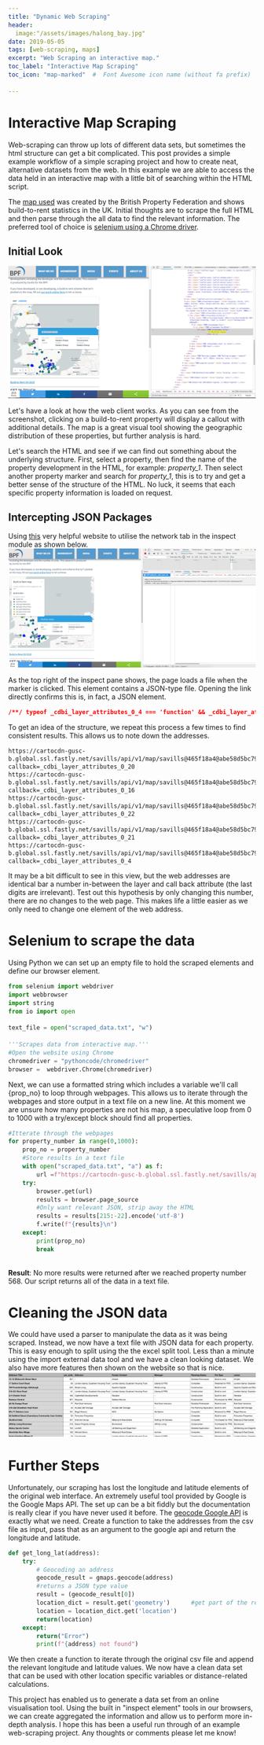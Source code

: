 ```yaml
---
title: "Dynamic Web Scraping"
header:
  image:"/assets/images/halong_bay.jpg"
date: 2019-05-05
tags: [web-scraping, maps]
excerpt: "Web Scraping an interactive map."
toc_label: "Interactive Map Scraping"
toc_icon: "map-marked"  #  Font Awesome icon name (without fa prefix)

---
```


# Interactive Map Scraping 

Web-scraping can throw up lots of different data sets, but sometimes the html structure can get a bit complicated. This post provides a simple example workflow of a simple scraping project and how to create neat, alternative datasets from the web. In this example we are able to access the data held in an interactive map with a little bit of searching within the HTML script. 

The [map used](https://www.bpf.org.uk/what-we-do/bpf-build-rent-map-uk) was created by the British Property Federation and shows build-to-rent statistics in the UK. Initial thoughts are to scrape the full HTML and then parse through the all data to find the relevant information. The preferred tool of choice is [selenium using a Chrome driver](http://chromedriver.chromium.org/getting-started).

## Initial Look
![image-20190129213726123](../assets/images/map_scrape/image-20190129213726123.png)

Let's have a look at how the web client works. As you can see from the screenshot, clicking on a build-to-rent property will display a callout with additional details. The map is a great visual tool showing the geographic distribution of these properties, but  further analysis is hard. 

Let's search the HTML and see if we can find out something about the underlying structure. First, select a property, then find the name of the property development in the HTML, for example:  *property_1*. Then select another property marker and search for *property_1*, this is to try and get a better sense of the structure of the HTML. No luck, it seems that each specific property information is loaded on request.

## Intercepting JSON Packages

Using [this](https://onlinejournalismblog.com/2017/05/10/how-to-find-data-behind-chart-map-using-inspector/) very helpful website to utilise the network tab in the inspect module as shown below. ![image-20190129214436938](../assets/images/map_scrape/image-20190129214436938.png)

As the top right of the inspect pane shows, the page loads a file when the marker is clicked. This element contains a  JSON-type file. Opening the link directly confirms this is, in fact, a JSON element.

```JSON
/**/ typeof _cdbi_layer_attributes_0_4 === 'function' && _cdbi_layer_attributes_0_4({"title":"Surrey House","prs_units":322,"deliverer_contact":"Salmon Harvester Properties","buyer_funder_contact":"Salmon Harvester Properties","manager":"-","planning_status":"Detailed Application","prs_type":"Build to rent","owner":"Salmon Harvester Properties"});
```

To get an idea of the structure, we repeat this process a few times to find consistent results. This allows us to note down the addresses.

```
https://cartocdn-gusc-b.global.ssl.fastly.net/savills/api/v1/map/savills@465f18a4@abe58d5bc799578ceeba1b9ab6e7945f:1539185524180/1/attributes/265?callback=_cdbi_layer_attributes_0_20
https://cartocdn-gusc-b.global.ssl.fastly.net/savills/api/v1/map/savills@465f18a4@abe58d5bc799578ceeba1b9ab6e7945f:1539185524180/1/attributes/48?callback=_cdbi_layer_attributes_0_16
https://cartocdn-gusc-b.global.ssl.fastly.net/savills/api/v1/map/savills@465f18a4@abe58d5bc799578ceeba1b9ab6e7945f:1539185524180/1/attributes/285?callback=_cdbi_layer_attributes_0_22
https://cartocdn-gusc-b.global.ssl.fastly.net/savills/api/v1/map/savills@465f18a4@abe58d5bc799578ceeba1b9ab6e7945f:1539185524180/1/attributes/528?callback=_cdbi_layer_attributes_0_21
https://cartocdn-gusc-b.global.ssl.fastly.net/savills/api/v1/map/savills@465f18a4@abe58d5bc799578ceeba1b9ab6e7945f:1539185524180/1/attributes/506?callback=_cdbi_layer_attributes_0_4
```

It may be a bit difficult to see in this view, but the web addresses are identical bar a number in-between the layer and call back attribute (the last digits are irrelevant). Test out this hypothesis by only changing this number, there are no changes to the web page. This makes life a little easier as we only need to change one element of the web address. 

# Selenium to scrape the data

Using Python we can set up an empty file to hold the scraped elements and define our browser element. 

```python
from selenium import webdriver
import webbrowser
import string
from io import open

text_file = open("scraped_data.txt", "w")

'''Scrapes data from interactive map.'''
#Open the website using Chrome
chromedriver = "pythoncode/chromedriver"
browser =  webdriver.Chrome(chromedriver)

```

Next, we can use a formatted string which includes a variable we'll call {prop_no} to loop through webpages. This allows us to iterate through the webpages and store output in a text file on a new line. At this moment we are unsure how many properties are not his map, a speculative loop from 0 to 1000 with a try/except block should find all properties. 

```python
#Itterate through the webpages
for property_number in range(0,1000):
    prop_no = property_number
    #Store results in a text file
    with open("scraped_data.txt", "a") as f:
        url =f"https://cartocdn-gusc-b.global.ssl.fastly.net/savills/api/v1/map/savills@465f18a4@abe58d5bc799578ceeba1b9ab6e7945f:1539185524180/1/attributes/{prop_no}?callback=_cdbi_layer_attributes_0_22"
    try:
        browser.get(url)
        results = browser.page_source
        #Only want relevant JSON, strip away the HTML
        results = results[215:-22].encode('utf-8')
        f.write(f"{results}\n")
    except:
        print(prop_no)
        break
         
```



**Result**: No more results were returned after we reached property number 568. Our script returns all of the data in a text file.

# Cleaning the JSON data

We could have used a parser to manipulate the data as it was being scraped. Instead, we now have a text file with JSON data for each property. This is easy enough to split using the the excel split tool. Less than a minute using the import external data tool and we have a clean looking dataset. We also have more features then shown on the website so that is nice.![image-20190129233250146](../assets/images/map_scrape/image-20190129233250146.png)



# Further Steps

Unfortunately, our scraping has lost the longitude and latitude elements of the original web interface. An extremely useful tool provided by Google is the Google Maps API. The set up can be a bit fiddly but the documentation is really clear if you have never used it before. The [geocode Google API](https://developers.google.com/maps/documentation/geocoding/start) is exactly what we need. Create a function to take the addresses from the csv file as input, pass that as an argument to the google api and return the longitude and latitude. 

```python
def get_long_lat(address):
    try:
        # Geocoding an address
        geocode_result = gmaps.geocode(address)
        #returns a JSON type value
        result = (geocode_result[0])
        location_dict = result.get('geometry')      #get part of the return object
        location = location_dict.get('location')
        return(location)
    except:
        return("Error")
        print(f"{address} not found")
```

We then create a function to iterate through the original csv file and append the relevant longitude and latitude values. We now have a clean data set that can be used with other location specific variables or distance-related calculations. 

This project has enabled us to generate a data set from an online visualisation tool. Using the built in "inspect element" tools in our browsers, we can create aggregated the information and allow us to perform more in-depth analysis. I hope this has been a useful run through of an example web-scraping project. Any thoughts or comments please let me know!







<script>
<p>Click on the sun or on one of the planets to watch it closer:</p>

<img src="planets.gif" width="145" height="126" alt="Planets" usemap="#planetmap">

<map name="planetmap">
  <area shape="rect" coords="0,0,82,126" alt="Sun" href="sun.htm">
  <area shape="circle" coords="90,58,3" alt="Mercury" href="mercur.htm">
  <area shape="circle" coords="124,58,8" alt="Venus" href="venus.htm">
</map>

</script>



